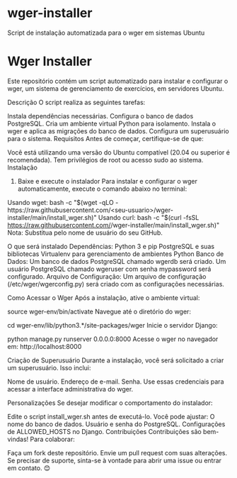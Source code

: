# wger-installer
Script de instalação automatizada para o wger em sistemas Ubuntu

# Wger Installer
Este repositório contém um script automatizado para instalar e configurar o wger, um sistema de gerenciamento de exercícios, em servidores Ubuntu.

Descrição
O script realiza as seguintes tarefas:

Instala dependências necessárias.
Configura o banco de dados PostgreSQL.
Cria um ambiente virtual Python para isolamento.
Instala o wger e aplica as migrações do banco de dados.
Configura um superusuário para o sistema.
Requisitos
Antes de começar, certifique-se de que:

Você está utilizando uma versão do Ubuntu compatível (20.04 ou superior é recomendada).
Tem privilégios de root ou acesso sudo ao sistema.
Instalação
1. Baixe e execute o instalador
Para instalar e configurar o wger automaticamente, execute o comando abaixo no terminal:

Usando wget:
bash -c "$(wget -qLO - https://raw.githubusercontent.com/<seu-usuario>/wger-installer/main/install_wger.sh)"
Usando curl:
bash -c "$(curl -fsSL https://raw.githubusercontent.com/<seu-usuario>/wger-installer/main/install_wger.sh)"
Nota: Substitua <seu-usuario> pelo nome de usuário do seu GitHub.

O que será instalado
Dependências:
Python 3 e pip
PostgreSQL e suas bibliotecas
Virtualenv para gerenciamento de ambientes Python
Banco de Dados:
Um banco de dados PostgreSQL chamado wgerdb será criado.
Um usuário PostgreSQL chamado wgeruser com senha mypassword será configurado.
Arquivo de Configuração:
Um arquivo de configuração (/etc/wger/wgerconfig.py) será criado com as configurações necessárias.

Como Acessar o Wger
Após a instalação, ative o ambiente virtual:

source wger-env/bin/activate
Navegue até o diretório do wger:

cd wger-env/lib/python3.*/site-packages/wger
Inicie o servidor Django:

python manage.py runserver 0.0.0.0:8000
Acesse o wger no navegador em:
http://localhost:8000

Criação de Superusuário
Durante a instalação, você será solicitado a criar um superusuário. Isso inclui:

Nome de usuário.
Endereço de e-mail.
Senha.
Use essas credenciais para acessar a interface administrativa do wger.

Personalizações
Se desejar modificar o comportamento do instalador:

Edite o script install_wger.sh antes de executá-lo.
Você pode ajustar:
O nome do banco de dados.
Usuário e senha do PostgreSQL.
Configurações de ALLOWED_HOSTS no Django.
Contribuições
Contribuições são bem-vindas! Para colaborar:

Faça um fork deste repositório.
Envie um pull request com suas alterações.
Se precisar de suporte, sinta-se à vontade para abrir uma issue ou entrar em contato. 😊
